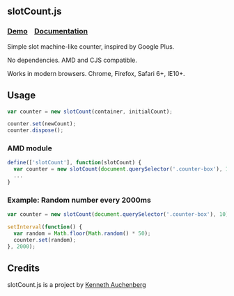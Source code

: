 ## slotCount.js

### [Demo](http://auchenberg.github.com/slotCount.js/demo) &nbsp;&nbsp; [Documentation](http://auchenberg.github.com/slotCount.js)

Simple slot machine-like counter, inspired by Google Plus.

No dependencies. AMD and CJS compatible.

Works in modern browsers. Chrome, Firefox, Safari 6+, IE10+.

## Usage

```javascript
var counter = new slotCount(container, initialCount);

counter.set(newCount);
counter.dispose();
```

### AMD module

```javascript
define(['slotCount'], function(slotCount) {
  var counter = new slotCount(document.querySelector('.counter-box'), 10);
  ...
}
```

### Example: Random number every 2000ms

```javascript
var counter = new slotCount(document.querySelector('.counter-box'), 10);

setInterval(function() {
  var random = Math.floor(Math.random() * 50);
  counter.set(random);
}, 2000);
```

## Credits
slotCount.js is a project by [Kenneth Auchenberg](http://kenneth.io)
